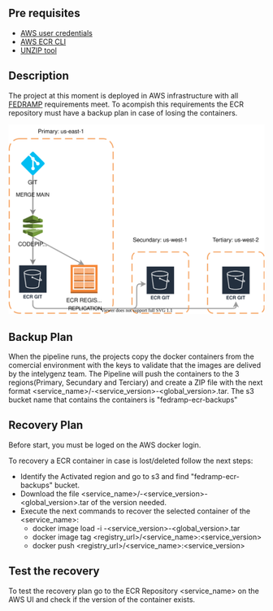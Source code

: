 ## Pre requisites
- [AWS user credentials](https://docs.aws.amazon.com/cli/latest/userguide/cli-configure-quickstart.html)
- [AWS ECR CLI](https://docs.aws.amazon.com/AmazonECR/latest/userguide/getting-started-cli.html)
- [UNZIP tool](https://speedysense.com/zip-and-unzip-command-in-ubuntu-terminal/)
## Description
The project at this moment is deployed in AWS infrastructure with all [FEDRAMP](https://www.fedramp.gov/)
requirements meet. To acompish this requirements the ECR repository must have a backup plan in case of losing the containers.

![](../diagrams/workflows/backups/ecr.drawio.svg)

## Backup Plan
When the pipeline runs, the projects copy the docker containers from the comercial environment with the keys to validate that the images are delived 
by the intelygenz team. The Pipeline will push the containers to the 3 regions(Primary, Secundary and Terciary) and create a ZIP file with the next
format <service_name>/<date>-<service_version>-<global_version>.tar. The s3 bucket name that contains the containers is "fedramp-ecr-backups"

## Recovery Plan
Before start, you must be loged on the AWS docker login.

To recovery a ECR container in case is lost/deleted follow the next steps:
- Identify the Activated region and go to s3 and find "fedramp-ecr-backups" bucket.
- Download the file <service_name>/<date>-<service_version>-<global_version>.tar of the version needed.
- Execute the next commands to recover the selected container of the <service_name>:
    - docker image load -i <date>-<service_version>-<global_version>.tar
    - docker image tag <registry_url>/<service_name>:<service_version>
    - docker push <registry_url>/<service_name>:<service_version>

## Test the recovery 
To test the recovery plan go to the ECR Repository <service_name> on the AWS UI and check if the version of the container exists.
